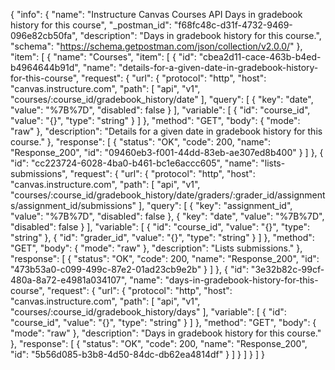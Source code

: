 {
  "info": {
    "name": "Instructure Canvas Courses API Days in gradebook history for this course",
    "_postman_id": "f68fc48c-d31f-4732-9469-096e82cb50fa",
    "description": "Days in gradebook history for this course.",
    "schema": "https://schema.getpostman.com/json/collection/v2.0.0/"
  },
  "item": [
    {
      "name": "Courses",
      "item": [
        {
          "id": "cbea2d11-cace-463b-b4ed-b4964644b91d",
          "name": "details-for-a-given-date-in-gradebook-history-for-this-course",
          "request": {
            "url": {
              "protocol": "http",
              "host": "canvas.instructure.com",
              "path": [
                "api",
                "v1",
                "courses/:course_id/gradebook_history/date"
              ],
              "query": [
                {
                  "key": "date",
                  "value": "%7B%7D",
                  "disabled": false
                }
              ],
              "variable": [
                {
                  "id": "course_id",
                  "value": "{}",
                  "type": "string"
                }
              ]
            },
            "method": "GET",
            "body": {
              "mode": "raw"
            },
            "description": "Details for a given date in gradebook history for this course."
          },
          "response": [
            {
              "status": "OK",
              "code": 200,
              "name": "Response_200",
              "id": "09460eb3-f001-44dd-83eb-ae307ed8b400"
            }
          ]
        },
        {
          "id": "cc223724-6028-4ba0-b461-bc1e6accc605",
          "name": "lists-submissions",
          "request": {
            "url": {
              "protocol": "http",
              "host": "canvas.instructure.com",
              "path": [
                "api",
                "v1",
                "courses/:course_id/gradebook_history/date/graders/:grader_id/assignments/assignment_id/submissions"
              ],
              "query": [
                {
                  "key": "assignment_id",
                  "value": "%7B%7D",
                  "disabled": false
                },
                {
                  "key": "date",
                  "value": "%7B%7D",
                  "disabled": false
                }
              ],
              "variable": [
                {
                  "id": "course_id",
                  "value": "{}",
                  "type": "string"
                },
                {
                  "id": "grader_id",
                  "value": "{}",
                  "type": "string"
                }
              ]
            },
            "method": "GET",
            "body": {
              "mode": "raw"
            },
            "description": "Lists submissions."
          },
          "response": [
            {
              "status": "OK",
              "code": 200,
              "name": "Response_200",
              "id": "473b53a0-c099-499c-87e2-01ad23cb9e2b"
            }
          ]
        },
        {
          "id": "3e32b82c-99cf-480a-8a72-e4981a034107",
          "name": "days-in-gradebook-history-for-this-course",
          "request": {
            "url": {
              "protocol": "http",
              "host": "canvas.instructure.com",
              "path": [
                "api",
                "v1",
                "courses/:course_id/gradebook_history/days"
              ],
              "variable": [
                {
                  "id": "course_id",
                  "value": "{}",
                  "type": "string"
                }
              ]
            },
            "method": "GET",
            "body": {
              "mode": "raw"
            },
            "description": "Days in gradebook history for this course."
          },
          "response": [
            {
              "status": "OK",
              "code": 200,
              "name": "Response_200",
              "id": "5b56d085-b3b8-4d50-84dc-db62ea4814df"
            }
          ]
        }
      ]
    }
  ]
}